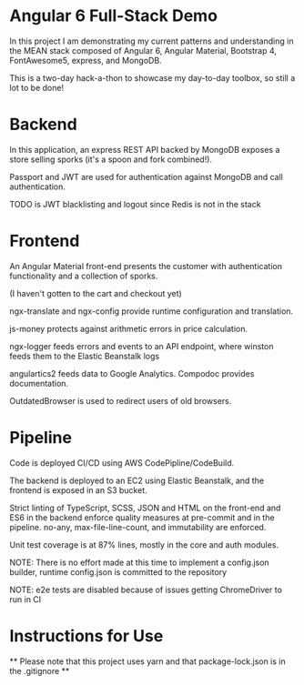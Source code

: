 # Angular 6 Full-Stack Demo

In this project I am demonstrating my current patterns and understanding in the
MEAN stack composed of Angular 6, Angular Material, Bootstrap 4, FontAwesome5, express,
and MongoDB.

This is a two-day hack-a-thon to showcase my day-to-day toolbox, so still a lot to be done!

# Backend

In this application, an express REST API backed by MongoDB exposes a store
selling sporks (it's a spoon and fork combined!).
 
Passport and JWT are used for authentication against MongoDB and call authentication.

TODO is JWT blacklisting and logout since Redis is not in the stack

# Frontend

An Angular Material front-end presents the customer with authentication functionality and a collection of sporks.

(I haven't gotten to the cart and checkout yet)

ngx-translate and ngx-config provide runtime configuration and translation.
 
js-money protects against arithmetic errors in price calculation.

ngx-logger feeds errors and events to an API endpoint, where winston feeds them to the Elastic Beanstalk logs

angulartics2 feeds data to Google Analytics.  Compodoc provides documentation.

OutdatedBrowser is used to redirect users of old browsers.

# Pipeline

Code is deployed CI/CD using AWS CodePipline/CodeBuild.

The backend is deployed to an EC2 using Elastic Beanstalk, and the frontend
is exposed in an S3 bucket.

Strict linting of TypeScript, SCSS, JSON and HTML on the front-end
and ES6 in the backend enforce quality measures at pre-commit and in the pipeline. no-any, max-file-line-count, and
immutability are enforced.
  
Unit test coverage is at 87% lines, mostly in the core and auth modules.

NOTE: There is no effort made at this time to implement a config.json builder,
runtime config.json is committed to the repository

NOTE: e2e tests are disabled because of issues getting ChromeDriver to run in CI

# Instructions for Use
** Please note that this project uses yarn and that package-lock.json is in
the .gitignore **
